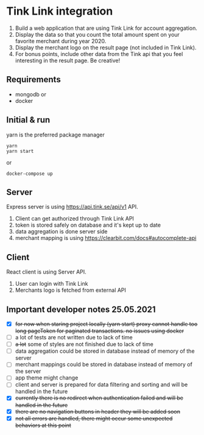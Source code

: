 # Tink Link integration

1. Build a web application that are using Tink Link for account aggregation.
2. Display the data so that you count the total amount spent on your favorite merchant during year 2020.
3. Display the merchant logo on the result page (not included in Tink Link).
4. For bonus points, include other data from the Tink api that you feel interesting in the result page. Be creative!

## Requirements
- mongodb
or
- docker

## Initial & run
yarn is the preferred package manager
```
yarn
yarn start
```
or
```
docker-compose up
```

## Server
Express server is using https://api.tink.se/api/v1 API. 
1. Client can get authorized through Tink Link API
2. token is stored safely on database and it's kept up to date
3. data aggregation is done server side
4. merchant mapping is using https://clearbit.com/docs#autocomplete-api

## Client
React client is using Server API.
1. User can login with Tink Link 
2. Merchants logo is fetched from external API


## Important developer notes 25.05.2021

- [x] ~~for now when staring project locally (yarn start) proxy cannot handle too long pageToken for paginated transactions. no issues using docker~~
- [ ] a lot of tests are not written due to lack of time
- [ ] ~~a lot~~ some of styles are not finished due to lack of time
- [ ] data aggregation could be stored in database instead of memory of the server
- [ ] merchant mappings could be stored in database instead of memory of the server
- [ ] app theme might change
- [ ] client and server is prepared for data filtering and sorting and will be handled in the future
- [x] ~~currently there is no redirect when authentication failed and will be handled in the future~~
- [x] ~~there are no navigation buttons in header they will be added soon~~
- [x] ~~not all errors are handled, there might occur some unexpected behaviors at this point~~
